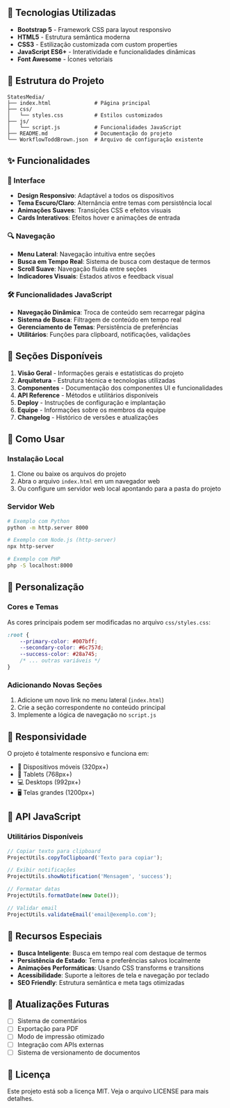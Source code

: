 ## 🚀 Tecnologias Utilizadas

- **Bootstrap 5** - Framework CSS para layout responsivo
- **HTML5** - Estrutura semântica moderna
- **CSS3** - Estilização customizada com custom properties
- **JavaScript ES6+** - Interatividade e funcionalidades dinâmicas
- **Font Awesome** - Ícones vetoriais

## 📁 Estrutura do Projeto

```
StatesMedia/
├── index.html              # Página principal
├── css/
│   └── styles.css          # Estilos customizados
├── js/
│   └── script.js           # Funcionalidades JavaScript
├── README.md               # Documentação do projeto
└── WorkflowToddBrown.json  # Arquivo de configuração existente
```

## ✨ Funcionalidades

### 🎨 Interface
- **Design Responsivo**: Adaptável a todos os dispositivos
- **Tema Escuro/Claro**: Alternância entre temas com persistência local
- **Animações Suaves**: Transições CSS e efeitos visuais
- **Cards Interativos**: Efeitos hover e animações de entrada

### 🔍 Navegação
- **Menu Lateral**: Navegação intuitiva entre seções
- **Busca em Tempo Real**: Sistema de busca com destaque de termos
- **Scroll Suave**: Navegação fluida entre seções
- **Indicadores Visuais**: Estados ativos e feedback visual

### 🛠️ Funcionalidades JavaScript
- **Navegação Dinâmica**: Troca de conteúdo sem recarregar página
- **Sistema de Busca**: Filtragem de conteúdo em tempo real
- **Gerenciamento de Temas**: Persistência de preferências
- **Utilitários**: Funções para clipboard, notificações, validações

## 🎯 Seções Disponíveis

1. **Visão Geral** - Informações gerais e estatísticas do projeto
2. **Arquitetura** - Estrutura técnica e tecnologias utilizadas
3. **Componentes** - Documentação dos componentes UI e funcionalidades
4. **API Reference** - Métodos e utilitários disponíveis
5. **Deploy** - Instruções de configuração e implantação
6. **Equipe** - Informações sobre os membros da equipe
7. **Changelog** - Histórico de versões e atualizações

## 🚀 Como Usar

### Instalação Local
1. Clone ou baixe os arquivos do projeto
2. Abra o arquivo `index.html` em um navegador web
3. Ou configure um servidor web local apontando para a pasta do projeto

### Servidor Web
```bash
# Exemplo com Python
python -m http.server 8000

# Exemplo com Node.js (http-server)
npx http-server

# Exemplo com PHP
php -S localhost:8000
```

## 🎨 Personalização

### Cores e Temas
As cores principais podem ser modificadas no arquivo `css/styles.css`:

```css
:root {
    --primary-color: #007bff;
    --secondary-color: #6c757d;
    --success-color: #28a745;
    /* ... outras variáveis */
}
```

### Adicionando Novas Seções
1. Adicione um novo link no menu lateral (`index.html`)
2. Crie a seção correspondente no conteúdo principal
3. Implemente a lógica de navegação no `script.js`

## 📱 Responsividade

O projeto é totalmente responsivo e funciona em:
- 📱 Dispositivos móveis (320px+)
- 📱 Tablets (768px+)
- 💻 Desktops (992px+)
- 🖥️ Telas grandes (1200px+)

## 🔧 API JavaScript

### Utilitários Disponíveis

```javascript
// Copiar texto para clipboard
ProjectUtils.copyToClipboard('Texto para copiar');

// Exibir notificações
ProjectUtils.showNotification('Mensagem', 'success');

// Formatar datas
ProjectUtils.formatDate(new Date());

// Validar email
ProjectUtils.validateEmail('email@exemplo.com');
```

## 🎯 Recursos Especiais

- **Busca Inteligente**: Busca em tempo real com destaque de termos
- **Persistência de Estado**: Tema e preferências salvos localmente
- **Animações Performáticas**: Usando CSS transforms e transitions
- **Acessibilidade**: Suporte a leitores de tela e navegação por teclado
- **SEO Friendly**: Estrutura semântica e meta tags otimizadas

## 🔄 Atualizações Futuras

- [ ] Sistema de comentários
- [ ] Exportação para PDF
- [ ] Modo de impressão otimizado
- [ ] Integração com APIs externas
- [ ] Sistema de versionamento de documentos

## 📄 Licença

Este projeto está sob a licença MIT. Veja o arquivo LICENSE para mais detalhes.

